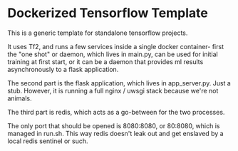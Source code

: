 # Dockerized Tensorflow Template
This is a generic template for standalone tensorflow projects.

It uses Tf2, and runs a few services inside a single docker container- first the "one shot" or daemon, which lives in main.py, can be used for initial training at first start, or it can be a daemon that provides ml results asynchronously to a flask application.

The second part is the flask application, which lives in app_server.py. Just a stub. However, it is running a full nginx / uwsgi stack because we're not animals.

The third part is redis, which acts as a go-between for the two processes.

The only port that should be opened is 8080:8080, or 80:8080, which is managed in run.sh. This way redis doesn't leak out and get enslaved by a local redis sentinel or such.
